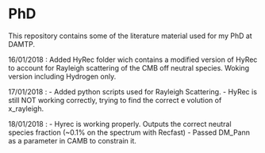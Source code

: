 # PhD
This repository contains some of the literature material used for my PhD at DAMTP.

16/01/2018 : Added HyRec folder wich contains a modified version of HyRec to account for Rayleigh scattering of the CMB off neutral species. Woking version including Hydrogen only. 

17/01/2018 : - Added python scripts used for Rayleigh Scattering. 
             - HyRec is still NOT working correctly, trying to find the correct e volution of x_rayleigh. 

18/01/2018 : - Hyrec is working properly. Outputs the correct neutral species fraction (~0.1% on the spectrum with Recfast)
             - Passed DM_Pann as a parameter in CAMB to constrain it.
            
 
